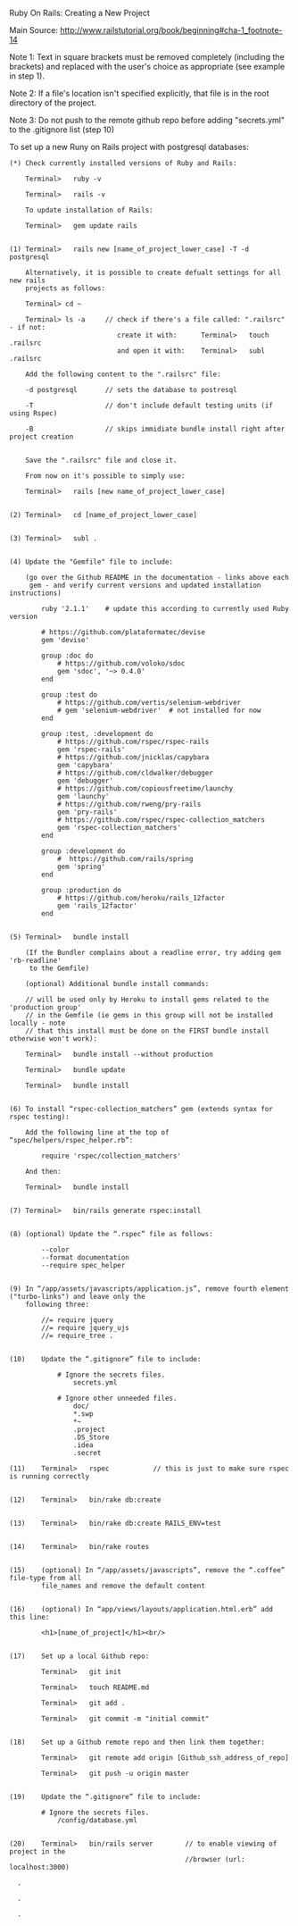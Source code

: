 
Ruby On Rails: Creating a New Project


Main Source:  http://www.railstutorial.org/book/beginning#cha-1_footnote-14


Note 1: Text in square brackets must be removed completely (including the brackets)
 		and replaced with the user's choice as appropriate (see example in step 1).

Note 2:	If a file's location isn't specified explicitly, that file is in the root directory
		of the project.

Note 3: Do not push to the remote github repo before adding "secrets.yml" to the .gitignore list (step 10)


To set up a new Runy on Rails project with postgresql databases:

	(*)	Check currently installed versions of Ruby and Rails:

		Terminal>	ruby -v

		Terminal>	rails -v

		To update installation of Rails:

		Terminal>	gem update rails


	(1)	Terminal>	rails new [name_of_project_lower_case] -T -d postgresql

		Alternatively, it is possible to create defualt settings for all new rails
		projects as follows:

		Terminal> cd ~

		Terminal> ls -a 	// check if there's a file called: ".railsrc" - if not:
							   create it with: 		Terminal> 	touch .railsrc
							   and open it with: 	Terminal> 	subl .railsrc	

		Add the following content to the ".railsrc" file:

		-d postgresql		// sets the database to postresql

		-T  				// don't include default testing units (if using Rspec)

		-B  				// skips immidiate bundle install right after project creation


		Save the ".railsrc" file and close it.

		From now on it's possible to simply use: 	

		Terminal> 	rails [new name_of_project_lower_case]


	(2)	Terminal>	cd [name_of_project_lower_case]


	(3)	Terminal> 	subl .


	(4)	Update the "Gemfile" file to include:

		(go over the Github README in the documentation - links above each 
		 gem - and verify current versions and updated installation instructions)

			ruby '2.1.1'   	# update this according to currently used Ruby version

			# https://github.com/plataformatec/devise
			gem 'devise'

			group :doc do
				# https://github.com/voloko/sdoc
				gem 'sdoc', '~> 0.4.0'
			end

			group :test do
				# https://github.com/vertis/selenium-webdriver
				# gem 'selenium-webdriver'  # not installed for now
			end

			group :test, :development do
				# https://github.com/rspec/rspec-rails
				gem 'rspec-rails'
				# https://github.com/jnicklas/capybara
				gem 'capybara'
				# https://github.com/cldwalker/debugger
				gem 'debugger'
				# https://github.com/copiousfreetime/launchy
				gem 'launchy'
				# https://github.com/rweng/pry-rails
				gem 'pry-rails'
			    # https://github.com/rspec/rspec-collection_matchers
			    gem 'rspec-collection_matchers'
			end

			group :development do
				#  https://github.com/rails/spring
				gem 'spring'
			end

			group :production do
				# https://github.com/heroku/rails_12factor	
			 	gem 'rails_12factor'		
			end


	(5)	Terminal> 	bundle install

		(If the Bundler complains about a readline error, try adding gem 'rb-readline'
		 to the Gemfile)	

		(optional) Additional bundle install commands:

		// will be used only by Heroku to install gems related to the 'production group'
		// in the Gemfile (ie gems in this group will not be installed locally - note
		// that this install must be done on the FIRST bundle install otherwise won't work):

		Terminal>	bundle install --without production

		Terminal>	bundle update

		Terminal>	bundle install


	(6)	To install “rspec-collection_matchers” gem (extends syntax for rspec testing):

		Add the following line at the top of “spec/helpers/rspec_helper.rb”:

			require 'rspec/collection_matchers'

		And then:

		Terminal> 	bundle install


	(7)	Terminal> 	bin/rails generate rspec:install	


	(8)	(optional) Update the “.rspec” file as follows:

			--color
			--format documentation
			--require spec_helper


	(9)	In “/app/assets/javascripts/application.js”, remove fourth element ("turbo-links") and leave only the
		following three:

			//= require jquery
			//= require jquery_ujs
			//= require_tree .


	(10)	Update the “.gitignore” file to include:

				# Ignore the secrets files.
					secrets.yml

				# Ignore other unneeded files.
					doc/
					*.swp
					*~
					.project
					.DS_Store
					.idea
					.secret

	(11)	Terminal> 	rspec  			// this is just to make sure rspec is running correctly


	(12)	Terminal> 	bin/rake db:create


	(13)	Terminal> 	bin/rake db:create RAILS_ENV=test


	(14) 	Terminal> 	bin/rake routes				


	(15)	(optional) In “/app/assets/javascripts”, remove the “.coffee” file-type from all 
			file_names and remove the default content


	(16)	(optional) In “app/views/layouts/application.html.erb” add this line:

			<h1>[name_of_project]</h1><br/>


	(17)	Set up a local Github repo:

 			Terminal>	git init

 			Terminal>	touch README.md

			Terminal> 	git add .
			
			Terminal>	git commit -m "initial commit"


	(18)	Set up a Github remote repo and then link them together:

			Terminal>	git remote add origin [Github_ssh_address_of_repo]

			Terminal>	git push -u origin master	


	(19)	Update the “.gitignore” file to include:

			# Ignore the secrets files.
				/config/database.yml


	(20)	Terminal> 	bin/rails server 		// to enable viewing of project in the 
												//browser (url: localhost:3000)

	  .

	  .

	  .

	  